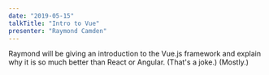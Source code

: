 ```yaml
---
date: "2019-05-15"
talkTitle: "Intro to Vue"
presenter: "Raymond Camden"
---
```


Raymond will be giving an introduction to the Vue.js framework and explain why it is so much better than React or Angular. (That's a joke.) (Mostly.)
